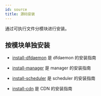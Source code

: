```yaml
---
id: source
title: 源码安装
---
```


通过可执行文件分模块进行安装。

## 按模块单独安装

- [install-dfdaemon](./source/dfdaemon.md) 是 dfdaemon 的安装指南

- [install-manager](./source/manager.md) 是 manager 的安装指南

- [install-scheduler](./source/scheduler.md) 是 scheduler 的安装指南

- [install-cdn](./source/cdn.md) 是 CDN 的安装指南
